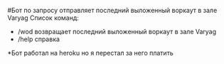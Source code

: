 #Бот по запросу отправляет последний выложенный воркаут в зале Varyag
Список команд:
  - /wod возвращает последний выложенный воркаут в зале Varyag
  - /help справка

*Бот работал на heroku но я перестал за него платить
